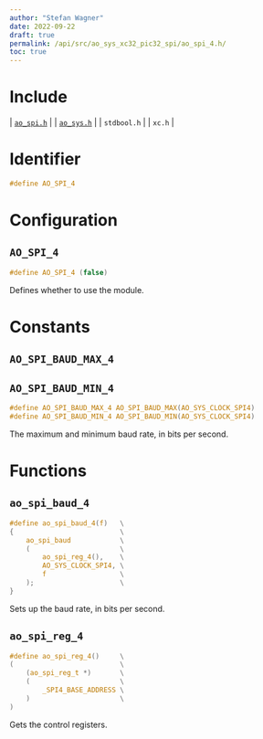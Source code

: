 ```yaml
---
author: "Stefan Wagner"
date: 2022-09-22
draft: true
permalink: /api/src/ao_sys_xc32_pic32_spi/ao_spi_4.h/
toc: true
---
```


# Include

| [`ao_spi.h`](ao_spi.h.md) |
| [`ao_sys.h`](ao_sys.h.md) |
| `stdbool.h` |
| `xc.h` |

# Identifier

```c
#define AO_SPI_4
```

# Configuration

## `AO_SPI_4`

```c
#define AO_SPI_4 (false)
```

Defines whether to use the module.

# Constants

## `AO_SPI_BAUD_MAX_4`
## `AO_SPI_BAUD_MIN_4`

```c
#define AO_SPI_BAUD_MAX_4 AO_SPI_BAUD_MAX(AO_SYS_CLOCK_SPI4)
#define AO_SPI_BAUD_MIN_4 AO_SPI_BAUD_MIN(AO_SYS_CLOCK_SPI4)
```

The maximum and minimum baud rate, in bits per second.

# Functions

## `ao_spi_baud_4`

```c
#define ao_spi_baud_4(f)   \
{                          \
    ao_spi_baud            \
    (                      \
        ao_spi_reg_4(),    \
        AO_SYS_CLOCK_SPI4, \
        f                  \
    );                     \
}
```

Sets up the baud rate, in bits per second.

## `ao_spi_reg_4`

```c
#define ao_spi_reg_4()     \
(                          \
    (ao_spi_reg_t *)       \
    (                      \
        _SPI4_BASE_ADDRESS \
    )                      \
)
```

Gets the control registers.
